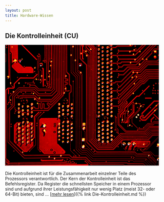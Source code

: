 ```yaml
---
layout: post
title: Hardware-Wissen
---
```


## Die Kontrolleinheit (CU)

<a href="https://sascha-baranji.tk/TestPost/"> ![Prozessor](/public/pictures/prozessor2.jpg) </a>

Die Kontrolleinheit ist für die Zusammenarbeit einzelner Teile des Prozessors verantwortlich. Der Kern der Kontrolleinheit ist das Befehlsregister. Da Register die schnellsten Speicher in einem Prozessor sind und aufgrund ihrer Leistungsfähigkeit nur wenig Platz (meist 32- oder 64-Bit) bieten, sind ... [<ins>mehr lesen</ins>]({% link Die-Kontrolleinheit.md %})

